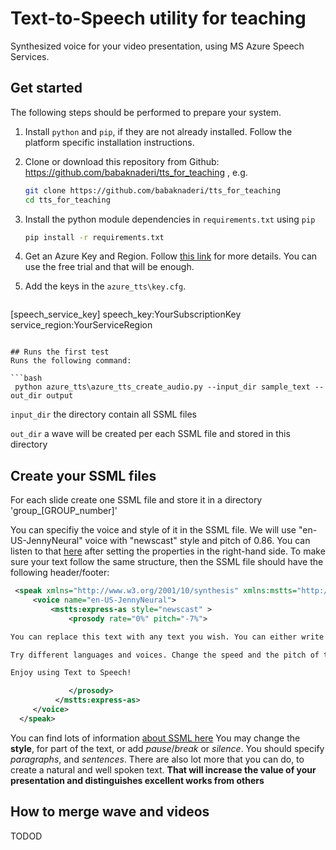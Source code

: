 # Text-to-Speech utility for teaching

Synthesized voice for your video presentation, using MS Azure Speech Services.

## Get started

The following steps should be performed to prepare your system.

1. Install `python` and `pip`, if they are not already installed. Follow the platform specific installation instructions.

1. Clone or download this repository from Github: https://github.com/babaknaderi/tts_for_teaching , e.g.

    ```bash
    git clone https://github.com/babaknaderi/tts_for_teaching
    cd tts_for_teaching
    ```

1. Install the python module dependencies in `requirements.txt` using `pip`

    ```bash
    pip install -r requirements.txt
    ```

1. Get an Azure Key and Region. Follow [this link](https://docs.microsoft.com/en-us/azure/cognitive-services/speech-service/overview) for more details. You can use the free trial and that will be enough.

1. Add the keys in the `azure_tts\key.cfg`.


   ```cfg
[speech_service_key]
speech_key:YourSubscriptionKey
service_region:YourServiceRegion
   ```
    
## Runs the first test
Runs the following command: 

   ```bash
    python azure_tts\azure_tts_create_audio.py --input_dir sample_text --out_dir output
   ```

`input_dir` the directory contain all SSML files

`out_dir` a wave will be created per each SSML file and stored in this directory


## Create your SSML files
For each slide create one SSML file and store it in a directory 'group_[GROUP_number]'

You can specifiy the voice and style of it in the SSML file. We will use "en-US-JennyNeural" voice with "newscast" style
and pitch of 0.86. You can listen to that [here](https://azure.microsoft.com/en-us/services/cognitive-services/text-to-speech/#features) after setting the properties in the right-hand side.
To make sure your text follow the same structure, then the SSML file should have the following header/footer:


   ```xml
    <speak xmlns="http://www.w3.org/2001/10/synthesis" xmlns:mstts="http://www.w3.org/2001/mstts" xmlns:emo="http://www.w3.org/2009/10/emotionml" version="1.0" xml:lang="en-US">
        <voice name="en-US-JennyNeural">
            <mstts:express-as style="newscast" >
                <prosody rate="0%" pitch="-7%">

You can replace this text with any text you wish. You can either write in this text box or paste your own text here.

Try different languages and voices. Change the speed and the pitch of the voice. You can even tweak the SSML (Speech Synthesis Markup Language) to control how the different sections of the text sound. Click on SSML above to give it a try!

Enjoy using Text to Speech!

                </prosody>
             </mstts:express-as>
        </voice>
     </speak>
   ```
 
You can find lots of information [about SSML here](https://docs.microsoft.com/en-us/azure/cognitive-services/speech-service/speech-synthesis-markup?tabs=csharp)
You may change the **style**, for part of the text, or add _pause_/_break_ or _silence_. 
You should specify _paragraphs_, and _sentences_. 
There are also lot more that you can do, to create a natural and well spoken text. **That will increase the value of your
presentation and distinguishes excellent works from others**
 
## How to merge wave and videos
TODOD
